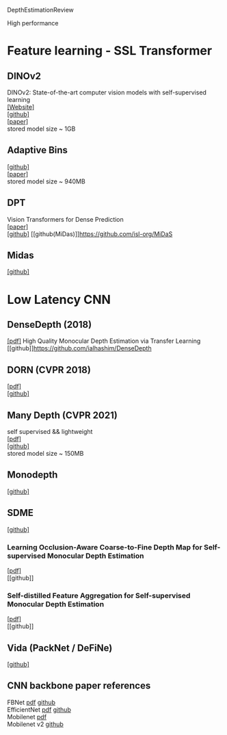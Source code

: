 DepthEstimationReview


High performance

# Feature learning - SSL Transformer

## DINOv2
DINOv2: State-of-the-art computer vision models with self-supervised learning \
[[Website]](https://ai.facebook.com/blog/dino-v2-computer-vision-self-supervised-learning/) \
[[github]](https://github.com/facebookresearch/dinov2) \
[[paper]](https://arxiv.org/pdf/2304.07193.pdf) \
stored model size ~ 1GB 

## Adaptive Bins

[[github]](https://github.com/facebookresearch/dinov2)\
[[paper]](https://arxiv.org/pdf/2304.07193.pdf)\
stored model size ~ 940MB

## DPT
Vision Transformers for Dense Prediction\
[[paper]](https://arxiv.org/pdf/2103.13413.pdf)\
[[github]](https://github.com/isl-org/DPT)
[[github(MiDas)]]https://github.com/isl-org/MiDaS

## Midas
[[github]](https://github.com/isl-org/MiDaS)

# Low Latency CNN 

## DenseDepth (2018)
[[pdf]](https://arxiv.org/abs/1812.11941) High Quality Monocular Depth Estimation via Transfer Learning 
[[github]]https://github.com/ialhashim/DenseDepth

## DORN (CVPR 2018)
[[pdf]](https://arxiv.org/pdf/1806.02446.pdf)\
[[github]](https://github.com/hufu6371/DORN)

## Many Depth (CVPR 2021)
self supervised && lightweight\
[[pdf]](https://arxiv.org/pdf/2104.14540.pdf)\
[[github]](https://github.com/nianticlabs/manydepth)\
stored model size ~ 150MB

## Monodepth
[[github]](https://github.com/nianticlabs/monodepth2)

## SDME
[[github]](https://github.com/ZM-Zhou/SMDE-Pytorch)
### Learning Occlusion-Aware Coarse-to-Fine Depth Map for Self-supervised Monocular Depth Estimation
[[pdf]](https://arxiv.org/abs/2203.10925) \
[[github]]

### Self-distilled Feature Aggregation for Self-supervised Monocular Depth Estimation
[[pdf]](https://arxiv.org/abs/2209.07088) \
[[github]]


## Vida (PackNet / DeFiNe)
[[github]](https://github.com/TRI-ML/vidar#license)

## CNN backbone paper references

FBNet [pdf](https://arxiv.org/pdf/1812.03443.pdf) [github](https://github.com/facebookresearch/mobile-vision) \
EfficientNet [pdf](https://arxiv.org/pdf/1905.11946.pdf) [github](https://github.com/lukemelas/EfficientNet-PyTorch) \
Mobilenet [pdf](https://arxiv.org/pdf/1704.04861.pdf)\
Mobilenet v2 [github](https://github.com/d-li14/mobilenetv2.pytorch)
